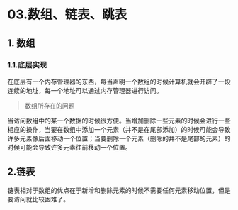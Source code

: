 # 03.数组、链表、跳表

## 1. 数组

### 1.1.底层实现

在底层有一个内存管理器的东西，每当声明一个数组的时候计算机就会开辟了一段连续的地址，每一个地址可以通过内存管理器进行访问。

> 数组所存在的问题

当访问数组中的某一个数据的时候很方便。当增加删除一些元素的时候会进行一些相应的操作，当要在数组中添加一个元素（并不是在尾部添加）的时候可能会导致许多元素像后面移动一个位置；当要删除一个元素（删除的并不是尾部的元素）的时候可能会导致许多元素往前移动一个位置。

## 2.链表

链表相对于数组的优点在于新增和删除元素的时候不需要任何元素移动位置，但是要访问就比较困难了。





















